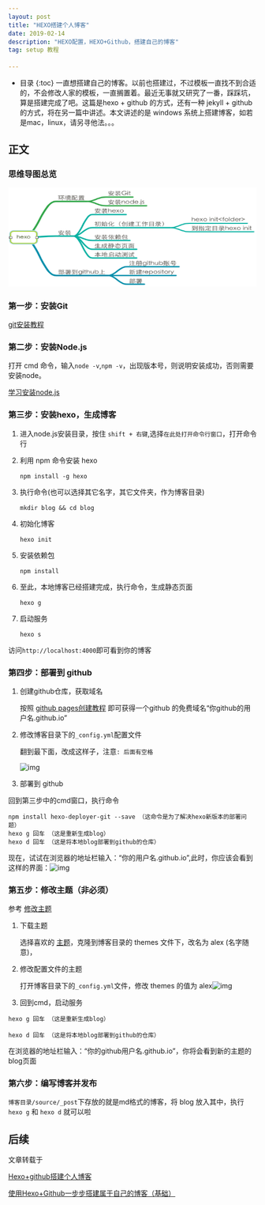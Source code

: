 ```yaml
---
layout: post
title: "HEXO搭建个人博客"
date: 2019-02-14
description: "HEXO配置，HEXO+Github，搭建自己的博客"
tag: setup 教程

---
```

* 目录
{:toc}
​	一直想搭建自己的博客。以前也搭建过，不过模板一直找不到合适的，不会修改人家的模板，一直搁置着。最近无事就又研究了一番，踩踩坑，算是搭建完成了吧。这篇是hexo + github 的方式，还有一种 jekyll + github 的方式，将在另一篇中讲述。本文讲述的是 windows 系统上搭建博客，如若是mac，linux，请另寻他法。。。



## 正文

###  思维导图总览

<img src="/images/posts/hexo/1.png" height="200" width="600"> 

### 第一步：安装Git

[git安装教程](https://blog.csdn.net/monica1_1/article/details/80886048)

### 第二步：安装Node.js

打开 cmd 命令，输入`node -v`,`npm -v`，出现版本号，则说明安装成功，否则需要安装node。

[学习安装node.js](https://www.jianshu.com/p/05096f07b34c)

### 第三步：安装hexo，生成博客

1. 进入node.js安装目录，按住 `shift + 右键`,选择`在此处打开命令行窗口`，打开命令行

2. 利用 npm  命令安装 hexo

   ```
   npm install -g hexo
   ```

3. 执行命令(也可以选择其它名字，其它文件夹，作为博客目录)

   ```
   mkdir blog && cd blog
   ```

4. 初始化博客

   ```
   hexo init
   ```

5. 安装依赖包

   ```
   npm install
   ```

6. 至此，本地博客已经搭建完成，执行命令，生成静态页面

   ```
   hexo g
   ```

7. 启动服务

   ```
   hexo s
   ```

访问`http://localhost:4000`即可看到你的博客

### 第四步：部署到 github

1. 创建github仓库，获取域名

   按照 [github pages创建教程](https://www.jianshu.com/p/05096f07b34c) 即可获得一个github 的免费域名“你github的用户名.github.io”

2. 修改博客目录下的`_config.yml`配置文件

   翻到最下面，改成这样子，注意`: 后面有空格`

   ![img](https://upload-images.jianshu.io/upload_images/12686502-5b9cc1aa61677e1d.png?imageMogr2/auto-orient/strip%7CimageView2/2/w/554)

   

3. 部署到 github

回到第三步中的cmd窗口，执行命令

```
npm install hexo-deployer-git --save （这命令是为了解决hexo新版本的部署问题）  
hexo g 回车 （这是重新生成blog） 
hexo d 回车 （这是将本地blog部署到github的仓库）
```

现在，试试在浏览器的地址栏输入：“你的用户名.github.io”,此时，你应该会看到这样的界面：![img](https://upload-images.jianshu.io/upload_images/12686502-1a8eec4fa85f5c40.png?imageMogr2/auto-orient/strip%7CimageView2/2/w/554)

### 第五步：修改主题（非必须）

参考 [修改主题](https://www.jianshu.com/p/05096f07b34c)

1. 下载主题

   选择喜欢的 [主题](https://github.com/hexojs/hexo/wiki/Themes)，克隆到博客目录的 themes 文件下，改名为 alex (名字随意)，

2. 修改配置文件的主题

   打开博客目录下的`_config.yml`文件，修改 themes 的值为 alex![img](https://upload-images.jianshu.io/upload_images/12686502-5c58d0e91f05af7e.png?imageMogr2/auto-orient/strip%7CimageView2/2/w/554)

3. 回到cmd，启动服务

```
hexo g 回车 （这是重新生成blog）

hexo d 回车 （这是将本地blog部署到github的仓库）
```

在浏览器的地址栏输入：“你的github用户名.github.io”，你将会看到新的主题的blog页面

### 第六步：编写博客并发布

`博客目录/source/_post`下存放的就是md格式的博客，将 blog 放入其中，执行`hexo g` 和 `hexo d` 就可以啦



## 后续

文章转载于  

 [Hexo+github搭建个人博客](https://www.jianshu.com/p/05096f07b34c) 

[使用Hexo+Github一步步搭建属于自己的博客（基础）](https://www.cnblogs.com/fengxiongZz/p/7707219.html)

